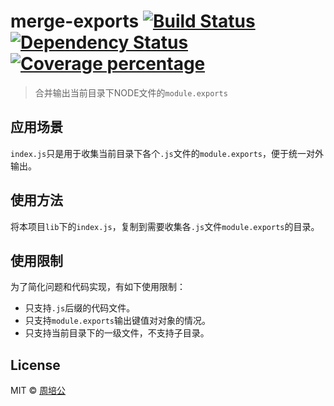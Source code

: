 # merge-exports [![Build Status][travis-image]][travis-url] [![Dependency Status][daviddm-image]][daviddm-url] [![Coverage percentage][coveralls-image]][coveralls-url] #

> 合并输出当前目录下NODE文件的`module.exports`

## 应用场景 ##

`index.js`只是用于收集当前目录下各个`.js`文件的`module.exports`，便于统一对外输出。

## 使用方法 ##

将本项目`lib`下的`index.js`，复制到需要收集各`.js`文件`module.exports`的目录。

## 使用限制 ##

为了简化问题和代码实现，有如下使用限制：

- 只支持`.js`后缀的代码文件。
- 只支持`module.exports`输出键值对对象的情况。
- 只支持当前目录下的一级文件，不支持子目录。

## License

MIT © [周培公](http://www.peigong.net)

[npm-image]: https://badge.fury.io/js/merge-exports.svg
[npm-url]: https://npmjs.org/package/merge-exports
[travis-image]: https://travis-ci.org/peigong/merge-exports.svg?branch=master
[travis-url]: https://travis-ci.org/peigong/merge-exports
[daviddm-image]: https://david-dm.org/peigong/merge-exports.svg?theme=shields.io
[daviddm-url]: https://david-dm.org/peigong/merge-exports
[coveralls-image]: https://coveralls.io/repos/peigong/merge-exports/badge.svg
[coveralls-url]: https://coveralls.io/r/peigong/merge-exports
